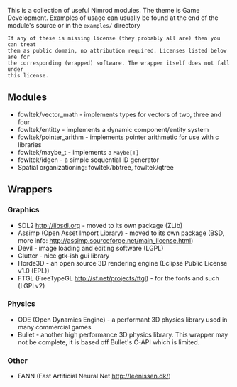 This is a collection of useful Nimrod modules. The theme is Game Development.
Examples of usage can usually be found at the end of the module's source or in
the `examples/` directory

```
If any of these is missing license (they probably all are) then you can treat 
them as public domain, no attribution required. Licenses listed below are for
the corresponding (wrapped) software. The wrapper itself does not fall under
this license.
``` 

## Modules
* fowltek/vector_math - implements types for vectors of two, three and four
* fowltek/entitty - implements a dynamic component/entity system
* fowltek/pointer_arithm - implements pointer arithmetic for use with c libraries
* fowltek/maybe_t - implements a `Maybe[T]` 
* fowltek/idgen - a simple sequential ID generator
* Spatial organizationing: fowltek/bbtree, fowltek/qtree

## Wrappers

### Graphics
* SDL2  http://libsdl.org - moved to its own package (ZLib)
* Assimp (Open Asset Import Library) - moved to its own package (BSD, more info: http://assimp.sourceforge.net/main_license.html)
* Devil - image loading and editing software (LGPL)
* Clutter - nice gtk-ish gui library
* Horde3D - an open source 3D rendering engine (Eclipse Public License v1.0 (EPL))
* FTGL (FreeTypeGL http://sf.net/projects/ftgl) - for the fonts and such (LGPLv2)

### Physics
* ODE (Open Dynamics Engine) - a performant 3D physics library used in many commercial games
* Bullet - another high performance 3D physics library. This wrapper may not be complete, it is based off Bullet's C-API which is limited.

### Other
* FANN (Fast Artificial Neural Net http://leenissen.dk/)

